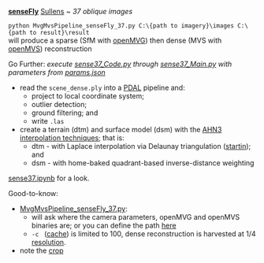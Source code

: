 **[senseFly](https://www.sensefly.com/)** [Sullens](https://www.sensefly.com/education/datasets/?dataset=1420) ~ *37 oblique images*

`python MvgMvsPipeline_senseFly_37.py C:\{path to imagery}\images C:\{path to result}\result`  
will produce a sparse (SfM with [openMVG](https://github.com/openMVG/openMVG)) then dense (MVS with [openMVS](https://github.com/cdcseacave/openMVS)) reconstruction

Go Further:  *execute [sense37_Code.py](https://github.com/AdrianKriger/aerialPhotogrammetry101/blob/main/SenseSull_37/sense37_Code.py) through [sense37_Main.py](https://github.com/AdrianKriger/aerialPhotogrammetry101/blob/main/SenseSull_37/sense37_Main.py) with parameters from [params.json](https://github.com/AdrianKriger/aerialPhotogrammetry101/blob/main/SenseSull_37/params.json)*
- read the `scene_dense.ply` into a [PDAL](https://pdal.io/index.html#) pipeline and:
     - project to local coordinate system;
     - outlier detection;
     - ground filtering; and 
     - write `.las`
- create a terrain (dtm) and surface model (dsm) with the [AHN3 interpolation techniques](https://github.com/khalhoz/geo1101-ahn3-GF-and-Interpolation); that is:
    - dtm - with Laplace interpolation via Delaunay triangulation ([startin](https://github.com/hugoledoux/startinpy/)); and
    - dsm - with home-baked quadrant-based inverse-distance weighting 

 [sense37.ipynb](https://github.com/AdrianKriger/aerialPhotogrammetry101/blob/main/SenseMor_127/sense127.ipynb) for a look.

Good-to-know:
- [MvgMvsPipeline_senseFly_37.py](https://github.com/AdrianKriger/aerialPhotogrammetry101/blob/main/SenseSull_37/MvgMvsPipeline_senseFly_37.py):
    - will ask where the camera parameters, openMVG and openMVS binaries are; or you can define the path [here](https://github.com/AdrianKriger/aerialPhotogrammetry101/blob/main/SenseSull_37/MvgMvsPipeline_senseFly_37.py#L114-L120)
    - `-c ` ([cache](https://github.com/AdrianKriger/aerialPhotogrammetry101/blob/main/SenseMor_127/MvgMvsPipeline_senseFly_37.py#L216)) is limited to 100, dense reconstruction is harvested at 1/4 [resolution](https://github.com/AdrianKriger/aerialPhotogrammetry101/blob/main/SenseMor_127/MvgMvsPipeline_senseFly_37.py#L251).
- note the [crop](https://github.com/AdrianKriger/aerialPhotogrammetry101/blob/main/SenseSull_37/sense37_Code.py#L112-L115)
